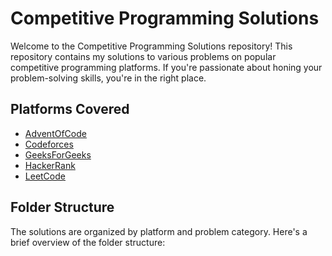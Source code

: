 # Competitive Programming Solutions

Welcome to the Competitive Programming Solutions repository! This repository contains my solutions to various problems on popular competitive programming platforms. If you're passionate about honing your problem-solving skills, you're in the right place.

## Platforms Covered

- [AdventOfCode](https://adventofcode.com/)
- [Codeforces](https://codeforces.com/)
- [GeeksForGeeks](https://geeksforgeeks.org/)
- [HackerRank](https://www.hackerrank.com/)
- [LeetCode](https://leetcode.com/)

## Folder Structure

The solutions are organized by platform and problem category. Here's a brief overview of the folder structure:
